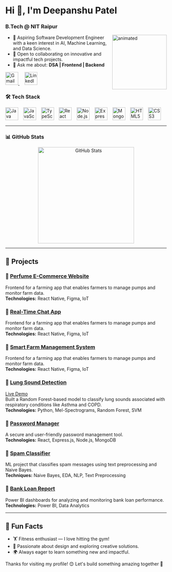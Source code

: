 <h1 align="left">Hi 👋, I'm Deepanshu Patel</h1>
<h3 align="left">B.Tech @ NIT Raipur</h3>

<img align="right" height="170" src="https://giffiles.alphacoders.com/398/3987.gif" alt="animated" />

- 🚀 Aspiring Software Development Engineer with a keen interest in AI, Machine Learning, and Data Science.  
- 🌱 Open to collaborating on innovative and impactful tech projects.  
- 💬 Ask me about: **DSA | Frontend | Backend**


<div align="left">
  <a href="mailto:deepanshupatel9229@gmail.com" target="_blank">
    <img src="https://img.shields.io/static/v1?message=Gmail&logo=gmail&label=&color=9e0814&logoColor=white&labelColor=&style=for-the-badge" height="40" alt="Gmail" />
  </a>
  &nbsp;&nbsp;&nbsp;
  <a href="https://www.linkedin.com/in/deepanshu-offi/" target="_blank">
    <img src="https://img.shields.io/static/v1?message=LinkedIn&logo=linkedin&label=&color=002e99&logoColor=white&labelColor=&style=for-the-badge" height="40" alt="LinkedIn" />
  </a>
</div>


### 🛠️ Tech Stack

<div align="left">
  <img src="https://cdn.jsdelivr.net/gh/devicons/devicon/icons/java/java-original.svg" height="40" alt="Java"  />
  &nbsp;&nbsp;
  <img src="https://cdn.simpleicons.org/javascript/F7DF1E" height="40" alt="JavaScript" />
  &nbsp;&nbsp;
  <img src="https://cdn.simpleicons.org/typescript/3178C6" height="40" alt="TypeScript" />
  &nbsp;&nbsp;
  <img src="https://cdn.simpleicons.org/react/61DAFB" height="40" alt="React" />
  &nbsp;&nbsp;
  <img src="https://cdn.simpleicons.org/nodedotjs/339933" height="40" alt="Node.js" />
  &nbsp;&nbsp;
  <img src="https://skillicons.dev/icons?i=express" height="40" alt="Express" />
  &nbsp;&nbsp;
  <img src="https://cdn.simpleicons.org/mongodb/47A248" height="40" alt="MongoDB" />
  &nbsp;&nbsp;
  <img src="https://cdn.simpleicons.org/html5/E34F26" height="40" alt="HTML5" />
  &nbsp;&nbsp;
  <img src="https://cdn.simpleicons.org/css/1572B6" height="40" alt="CSS3" />
  &nbsp;
</div>

---

### 📊 GitHub Stats

<div align="center">
  <img src="https://github-readme-stats.vercel.app/api?username=Deepanshu9229&show_icons=true&theme=tokyonight&hide_title=false&hide_border=true" height="300" alt="GitHub Stats" />
</div>

---

<!-- Proudly created with GPRM ( https://gprm.itsvg.in )
<img src="/github-metrics.svg" alt="GitHub Metrics" width="100%">

---
 -->

## 🌟 Projects

### 🔹 [Perfume E-Commerce Website](https://perfume-frontend-dusky.vercel.app/)
Frontend for a farming app that enables farmers to manage pumps and monitor farm data.  
**Technologies:** React Native, Figma, IoT

### 🔹 [Real-Time Chat App](https://chatapp-one-ashen.vercel.app/)
Frontend for a farming app that enables farmers to manage pumps and monitor farm data.  
**Technologies:** React Native, Figma, IoT

### 🔹 [Smart Farm Management System](https://github.com/your-repo)
Frontend for a farming app that enables farmers to manage pumps and monitor farm data.  
**Technologies:** React Native, Figma, IoT

### 🔹 [Lung Sound Detection](https://github.com/Deepanshu9229/lung_sound_classification)  
[Live Demo](https://lsd-47kq.onrender.com)  
Built a Random Forest-based model to classify lung sounds associated with respiratory conditions like Asthma and COPD.  
**Technologies:** Python, Mel-Spectrograms, Random Forest, SVM

### 🔹 [Password Manager](https://github.com/Deepanshu9229/Password_Manager)  
A secure and user-friendly password management tool.  
**Technologies:** React, Express.js, Node.js, MongoDB

### 🔹 [Spam Classifier](https://github.com/Deepanshu9229/Spam_Classifier)  
ML project that classifies spam messages using text preprocessing and Naive Bayes.  
**Techniques:** Naive Bayes, EDA, NLP, Text Preprocessing

### 🔹 [Bank Loan Report](https://github.com/Deepanshu9229/LoanVista)  
Power BI dashboards for analyzing and monitoring bank loan performance.  
**Technologies:** Power BI, Data Analytics

---

## 🎯 Fun Facts

- 🏋️ Fitness enthusiast — I love hitting the gym!  
- 🎨 Passionate about design and exploring creative solutions.  
- 🌍 Always eager to learn something new and impactful.

Thanks for visiting my profile! 😊 Let's build something amazing together 🚀
